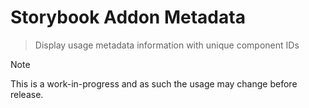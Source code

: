 # Storybook Addon Metadata

> Display usage metadata information with unique component IDs

> [!NOTE]
>
> This is a work-in-progress and as such the usage may change before release.
